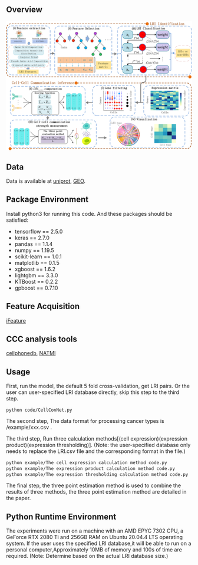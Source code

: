 ## Overview
<div style="text-align: center;">
  <img src="overview_CellConNet.png" alt="Alt Text">
</div>

## Data
Data is available at [uniprot](https://www.uniprot.org/), [GEO](https://www.ncbi.nlm.nih.gov/geo/).

## Package Environment
Install python3 for running this code. And these packages should be satisfied:
* tensorflow == 2.5.0
* keras == 2.7.0
* pandas == 1.1.4
* numpy == 1.19.5
* scikit-learn == 1.0.1
* matplotlib == 0.1.5
* xgboost == 1.6.2
* lightgbm == 3.3.0
* KTBoost == 0.2.2
* gpboost == 0.7.10


## Feature Acquisition
[iFeature](https://github.com/Superzchen/iFeature)

## CCC analysis tools
[cellphonedb](https://github.com/Teichlab/cellphonedb),
[NATMI](https://github.com/asrhou/NATMI)

## Usage
First, run the model, the default 5 fold cross-validation, get LRI pairs. Or the user can user-specified LRI database directly, skip this step to the third step.
```
python code/CellConNet.py

```
The second step, The data format for processing cancer types is /example/xxx.csv .

The third step, Run three calculation methods[(cell expression)(expression product)(expression thresholding)]. (Note: the user-specified database only needs to replace the LRI.csv file and the corresponding format in the file.)
```
python example/The cell expression calculation method code.py
python example/The expression product calculation method code.py
python example/The expression thresholding calculation method code.py
```
The final step, the three point estimation method is used to combine the results of three methods, the three point estimation method are detailed in the paper.

## Python Runtime Environment
The experiments were run on a machine with an AMD EPYC 7302 CPU, a GeForce RTX 2080 Ti and 256GB RAM on Ubuntu 20.04.4 LTS operating system.
If the user uses the specified LRI database,it will be able to run on a personal computer,Approximately 10MB of memory and 100s of time are required.
(Note: Determine based on the actual LRI database size.)


